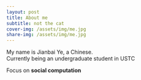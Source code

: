 ```yaml
---
layout: post
title: About me
subtitle: not the cat
cover-img: /assets/img/me.jpg
share-img: /assets/img/me.jpg
---
```


My name is Jianbai Ye, a Chinese.  
Currently being an undergraduate student in USTC  

Focus on **social computation**












